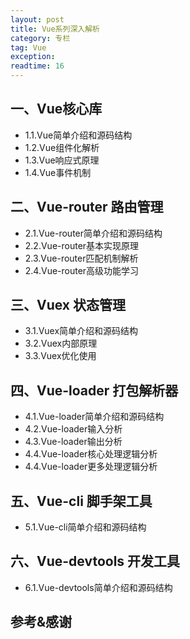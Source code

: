 ```yaml
---
layout: post
title: Vue系列深入解析
category: 专栏
tag: Vue
exception: 
readtime: 16
---
```


## 一、Vue核心库
- 1.1.Vue简单介绍和源码结构
- 1.2.Vue组件化解析
- 1.3.Vue响应式原理
- 1.4.Vue事件机制

## 二、Vue-router 路由管理
- 2.1.Vue-router简单介绍和源码结构
- 2.2.Vue-router基本实现原理
- 2.3.Vue-router匹配机制解析
- 2.4.Vue-router高级功能学习

## 三、Vuex 状态管理
- 3.1.Vuex简单介绍和源码结构
- 3.2.Vuex内部原理
- 3.3.Vuex优化使用

## 四、Vue-loader 打包解析器
- 4.1.Vue-loader简单介绍和源码结构
- 4.2.Vue-loader输入分析
- 4.3.Vue-loader输出分析
- 4.4.Vue-loader核心处理逻辑分析
- 4.4.Vue-loader更多处理逻辑分析

## 五、Vue-cli 脚手架工具 
- 5.1.Vue-cli简单介绍和源码结构

## 六、Vue-devtools 开发工具
- 6.1.Vue-devtools简单介绍和源码结构

## 参考&感谢
